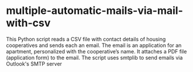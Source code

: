 # multiple-automatic-mails-via-mail-with-csv
This Python script reads a CSV file with contact details of housing cooperatives and sends each an email. The email is an application for an apartment, personalized with the cooperative’s name. It attaches a PDF file (application form) to the email. The script uses smtplib to send emails via Outlook's SMTP server
